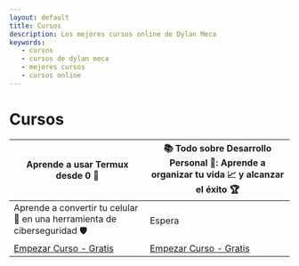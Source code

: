 ```yaml
---
layout: default
title: Cursos
description: Los mejores cursos online de Dylan Meca
keywords:
   - cursos
   - cursos de dylan meca
   - mejores cursos
   - cursos online
---
```


# Cursos

| Aprende a usar Termux desde 0 📱 | 📚 Todo sobre Desarrollo Personal 🧠: Aprende a organizar tu vida 📈 y alcanzar el éxito 🏆
|-------------|-------------|
| Aprende a convertir tu celular 📱 en una herramienta de ciberseguridad 🛡️ | Espera | 
| [Empezar Curso - Gratis](https://youtube.com/playlist?list=PL_OMKi6HeEJ64IsD72mEl9ATMtGkC1e-f) | [Empezar Curso - Gratis](https://youtube.com/playlist?list=PL_OMKi6HeEJ5f6rrYDv9wI455yu1aKmxv) |

